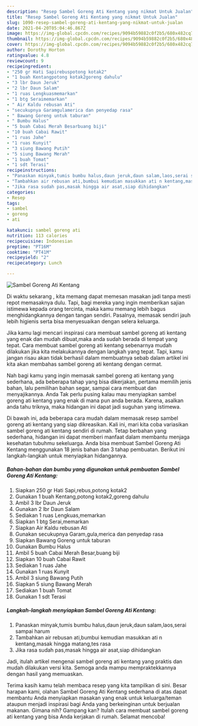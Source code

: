 ```yaml
---
description: "Resep Sambel Goreng Ati Kentang yang nikmat Untuk Jualan"
title: "Resep Sambel Goreng Ati Kentang yang nikmat Untuk Jualan"
slug: 1090-resep-sambel-goreng-ati-kentang-yang-nikmat-untuk-jualan
date: 2021-04-20T05:04:46.867Z
image: https://img-global.cpcdn.com/recipes/9094b59882c0f2b5/680x482cq70/sambel-goreng-ati-kentang-foto-resep-utama.jpg
thumbnail: https://img-global.cpcdn.com/recipes/9094b59882c0f2b5/680x482cq70/sambel-goreng-ati-kentang-foto-resep-utama.jpg
cover: https://img-global.cpcdn.com/recipes/9094b59882c0f2b5/680x482cq70/sambel-goreng-ati-kentang-foto-resep-utama.jpg
author: Dorothy Horton
ratingvalue: 4.8
reviewcount: 9
recipeingredient:
- "250 gr Hati Sapirebuspotong kotak2"
- "1 buah Kentangpotong kotak2goreng dahulu"
- "3 lbr Daun Jeruk"
- "2 lbr Daun Salam"
- "1 ruas Lengkuasmemarkan"
- "1 btg Seraimemarkan"
- " Air Kaldu rebusan Ati"
- "secukupnya Garamgulamerica dan penyedap rasa"
- " Bawang Goreng untuk taburan"
- " Bumbu Halus"
- "5 buah Cabai Merah Besarbuang biji"
- "10 buah Cabai Rawit"
- "1 ruas Jahe"
- "1 ruas Kunyit"
- "3 siung Bawang Putih"
- "5 siung Bawang Merah"
- "1 buah Tomat"
- "1 sdt Terasi"
recipeinstructions:
- "Panaskan minyak,tumis bumbu halus,daun jeruk,daun salam,laos,serai sampai harum"
- "Tambahkan air rebusan ati,bumbui kemudian masukkan ati n kentang,masak hingga matang,tes rasa"
- "Jika rasa sudah pas,masak hingga air asat,siap dihidangkan"
categories:
- Resep
tags:
- sambel
- goreng
- ati

katakunci: sambel goreng ati 
nutrition: 113 calories
recipecuisine: Indonesian
preptime: "PT16M"
cooktime: "PT41M"
recipeyield: "2"
recipecategory: Lunch

---
```



![Sambel Goreng Ati Kentang](https://img-global.cpcdn.com/recipes/9094b59882c0f2b5/680x482cq70/sambel-goreng-ati-kentang-foto-resep-utama.jpg)

Di waktu  sekarang , kita memang dapat memesan masakan jadi tanpa mesti repot memasaknya dulu. Tapi, bagi mereka yang ingin memberikan sajian istimewa kepada orang tercinta, maka kamu memang lebih bagus menghidangkannya dengan tangan sendiri. Pasalnya, memasak sendiri jauh lebih higienis serta bisa menyesuaikan dengan selera keluarga.

Jika kamu lagi mencari inspirasi cara membuat sambel goreng ati kentang yang enak dan mudah dibuat,maka anda sudah berada di tempat yang tepat. Cara membuat sambel goreng ati kentang  sebenarnya mudah dilakukan jika kita melakukannya dengan langkah yang tepat. Tapi, kamu jangan risau akan tidak berhasil dalam membuatnya 
sebab dalam artikel ini kita akan membahas sambel goreng ati kentang dengan cermat.  



Nah bagi kamu yang ingin memasak sambel goreng ati kentang yang sederhana, ada beberapa tahap yang bisa dikerjakan, pertama memilih jenis bahan, lalu pemilihan bahan segar, sampai cara membuat dan menyajikannya. Anda Tak perlu pusing kalau mau menyiapkan sambel goreng ati kentang yang enak di mana pun anda berada. Karena, asalkan anda  tahu triknya, maka hidangan ini dapat jadi suguhan yang istimewa.

Di bawah ini, ada beberapa cara mudah dalam memasak resep sambel goreng ati kentang yang siap dikreasikan. Kali ini, mari kita coba variasikan sambel goreng ati kentang sendiri di rumah. Tetap berbahan yang sederhana, hidangan ini dapat memberi manfaat dalam membantu menjaga kesehatan tubuhmu sekeluarga. Anda bisa membuat Sambel Goreng Ati Kentang menggunakan 18 jenis bahan dan 3 tahap pembuatan. Berikut ini langkah-langkah untuk menyiapkan hidangannya.

<!--inarticleads1-->

##### Bahan-bahan dan bumbu yang digunakan untuk pembuatan Sambel Goreng Ati Kentang:

1. Siapkan 250 gr Hati Sapi,rebus,potong kotak2
1. Gunakan 1 buah Kentang,potong kotak2,goreng dahulu
1. Ambil 3 lbr Daun Jeruk
1. Gunakan 2 lbr Daun Salam
1. Sediakan 1 ruas Lengkuas,memarkan
1. Siapkan 1 btg Serai,memarkan
1. Siapkan  Air Kaldu rebusan Ati
1. Gunakan secukupnya Garam,gula,merica dan penyedap rasa
1. Siapkan  Bawang Goreng untuk taburan
1. Gunakan  Bumbu Halus
1. Ambil 5 buah Cabai Merah Besar,buang biji
1. Siapkan 10 buah Cabai Rawit
1. Sediakan 1 ruas Jahe
1. Gunakan 1 ruas Kunyit
1. Ambil 3 siung Bawang Putih
1. Siapkan 5 siung Bawang Merah
1. Sediakan 1 buah Tomat
1. Gunakan 1 sdt Terasi




<!--inarticleads2-->

##### Langkah-langkah menyiapkan Sambel Goreng Ati Kentang:

1. Panaskan minyak,tumis bumbu halus,daun jeruk,daun salam,laos,serai sampai harum
1. Tambahkan air rebusan ati,bumbui kemudian masukkan ati n kentang,masak hingga matang,tes rasa
1. Jika rasa sudah pas,masak hingga air asat,siap dihidangkan




Jadi, itulah artikel mengenai  sambel goreng ati kentang  yang praktis dan mudah dilakukan versi kita. Semoga anda mampu mempraktekkannya dengan hasil yang memuaskan. 

Terima kasih kamu telah membaca resep yang kita tampilkan di sini. Besar harapan kami, olahan  Sambel Goreng Ati Kentang sederhana di atas dapat membantu Anda menyiapkan masakan yang enak untuk keluarga/teman ataupun menjadi inspirasi bagi Anda yang berkeinginan untuk berjualan makanan. Gimana nih? Gampang kan? Itulah cara membuat sambel goreng ati kentang yang bisa Anda kerjakan di rumah. Selamat mencoba!

